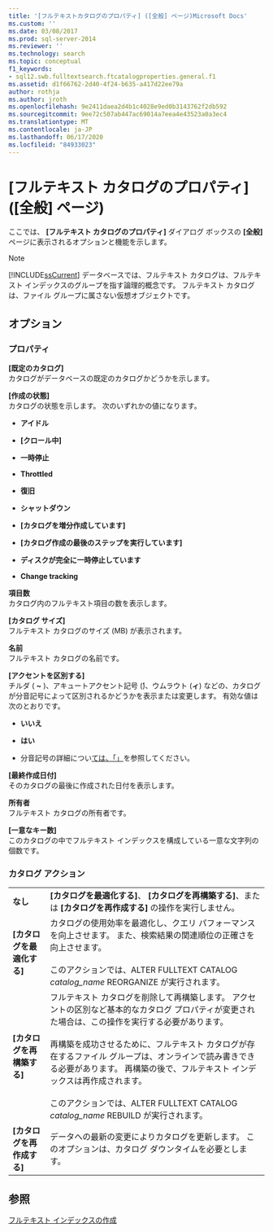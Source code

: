 ```yaml
---
title: '[フルテキストカタログのプロパティ] ([全般] ページ)Microsoft Docs'
ms.custom: ''
ms.date: 03/08/2017
ms.prod: sql-server-2014
ms.reviewer: ''
ms.technology: search
ms.topic: conceptual
f1_keywords:
- sql12.swb.fulltextsearch.ftcatalogproperties.general.f1
ms.assetid: d1f66762-2d40-4f24-b635-a417d22ee79a
author: rothja
ms.author: jroth
ms.openlocfilehash: 9e2411daea2d4b1c4028e9ed0b3143762f2db592
ms.sourcegitcommit: 9ee72c507ab447ac69014a7eea4e43523a0a3ec4
ms.translationtype: MT
ms.contentlocale: ja-JP
ms.lasthandoff: 06/17/2020
ms.locfileid: "84933023"
---
```

# <a name="full-text-catalog-properties-general-page"></a>[フルテキスト カタログのプロパティ] ([全般] ページ)
  ここでは、 **[フルテキスト カタログのプロパティ]** ダイアログ ボックスの **[全般]** ページに表示されるオプションと機能を示します。  
  
> [!NOTE]  
>  [!INCLUDE[ssCurrent](../includes/sscurrent-md.md)] データベースでは、フルテキスト カタログは、フルテキスト インデックスのグループを指す論理的概念です。 フルテキスト カタログは、ファイル グループに属さない仮想オブジェクトです。  
  
## <a name="options"></a>オプション  
  
### <a name="properties"></a>プロパティ  
 **[既定のカタログ]**  
 カタログがデータベースの既定のカタログかどうかを示します。  
  
 **[作成の状態]**  
 カタログの状態を示します。 次のいずれかの値になります。  
  
-   **アイドル**  
  
-   **[クロール中]**  
  
-   **一時停止**  
  
-   **Throttled**  
  
-   **復旧**  
  
-   **シャットダウン**  
  
-   **[カタログを増分作成しています]**  
  
-   **[カタログ作成の最後のステップを実行しています]**  
  
-   **ディスクが完全に一時停止しています**  
  
-   **Change tracking**  
  
 **項目数**  
 カタログ内のフルテキスト項目の数を表示します。  
  
 **[カタログ サイズ]**  
 フルテキスト カタログのサイズ (MB) が表示されます。  
  
 **名前**  
 フルテキスト カタログの名前です。  
  
 **[アクセントを区別する]**  
 チルダ ( **~** )、アキュートアクセント記号 (**́**)、ウムラウト (**ィ**) などの、カタログが分音記号によって区別されるかどうかを表示または変更します。 有効な値は次のとおりです。  
  
-   **いいえ**  
  
-   **はい**  
  
-   分音記号の詳細につい[ては、「」](https://www.merriam-webster.com/dictionary/diacritic)を参照してください。  
  
 **[最終作成日付]**  
 そのカタログの最後に作成された日付を表示します。  
  
 **所有者**  
 フルテキスト カタログの所有者です。  
  
 **[一意なキー数]**  
 このカタログの中でフルテキスト インデックスを構成している一意な文字列の個数です。  
  
### <a name="catalog-action"></a>カタログ アクション  
  
|||  
|-|-|  
|**なし**|**[カタログを最適化する]**、 **[カタログを再構築する]**、または **[カタログを再作成する]** の操作を実行しません。|  
|**[カタログを最適化する]**|カタログの使用効率を最適化し、クエリ パフォーマンスを向上させます。 また、検索結果の関連順位の正確さを向上させます。<br /><br /> このアクションでは、ALTER FULLTEXT CATALOG *catalog_name* REORGANIZE が実行されます。|  
|**[カタログを再構築する]**|フルテキスト カタログを削除して再構築します。 アクセントの区別など基本的なカタログ プロパティが変更された場合は、この操作を実行する必要があります。<br /><br /> 再構築を成功させるために、フルテキスト カタログが存在するファイル グループは、オンラインで読み書きできる必要があります。 再構築の後で、フルテキスト インデックスは再作成されます。<br /><br /> このアクションでは、ALTER FULLTEXT CATALOG *catalog_name* REBUILD が実行されます。|  
|**[カタログを再作成する]**|データへの最新の変更によりカタログを更新します。 このオプションは、カタログ ダウンタイムを必要とします。|  
  
## <a name="see-also"></a>参照  
 [フルテキスト インデックスの作成](../relational-databases/indexes/indexes.md)  
  
  
